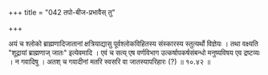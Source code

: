 +++
title = "042 तपो-बीज-प्रभावैस् तु"

+++

अयं च श्लोको ब्राह्मणादिजातानां क्षत्रियाद्यासु पूर्वश्लोकविहितस्य संस्कारस्य स्तुत्यर्थो विज्ञेयः । तथा वक्ष्यति "शूद्रायां ब्राह्मणाज् जातः" इत्येवमादि । एवं च सत्य् एष वर्णविभाग उत्कर्षापकर्षसंबन्धो मनुष्यविषय एव द्रष्टव्यः । न गवादिषु । अतश् च गवादीनां मतरि स्वसरि वा जातस्यापरिहारः (?) ॥ १०.४२ ॥